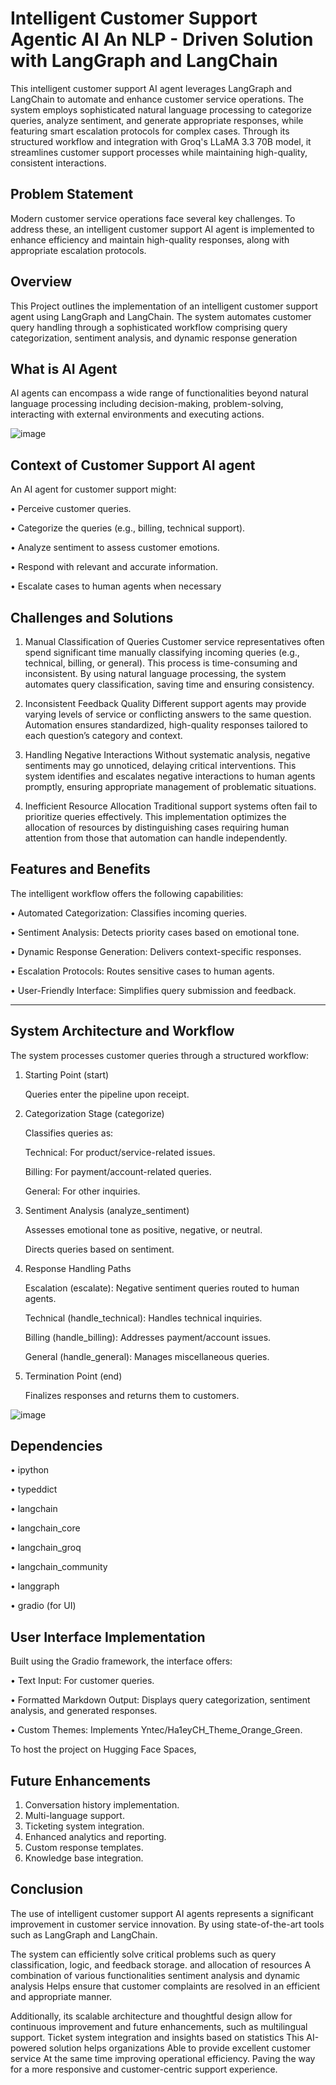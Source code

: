
# Intelligent Customer Support Agentic AI An NLP - Driven Solution with LangGraph and LangChain


This intelligent customer support AI agent leverages LangGraph and LangChain to automate and enhance customer service operations. The system employs sophisticated natural language processing to categorize queries, analyze sentiment, and generate appropriate responses, while featuring smart escalation protocols for complex cases. Through its structured workflow and integration with Groq's LLaMA 3.3 70B model, it streamlines customer support processes while maintaining high-quality, consistent interactions.

## Problem Statement

Modern customer service operations face several key challenges. To address these, an intelligent customer support AI agent is implemented to enhance efficiency and maintain high-quality responses, along with appropriate escalation protocols. 

## Overview

This Project outlines the implementation of an intelligent customer support agent using LangGraph and LangChain. The system automates customer query handling through a sophisticated workflow comprising query categorization, sentiment analysis, and dynamic response generation

## What is AI Agent

AI agents can encompass a wide range of functionalities beyond natural language processing including decision-making, problem-solving, interacting with external environments and executing actions.

![image](https://github.com/user-attachments/assets/066369ec-891c-4d27-bf3a-e04ede15cfc0)


## Context of Customer Support AI agent

An AI agent for customer support might:

•	Perceive customer queries.

•	Categorize the queries (e.g., billing, technical support).

•	Analyze sentiment to assess customer emotions.

•	Respond with relevant and accurate information.

•	Escalate cases to human agents when necessary

## Challenges and Solutions

1.	Manual Classification of Queries
 Customer service representatives often spend significant time manually classifying incoming queries (e.g., technical, billing, or general). This process is time-consuming and inconsistent. By using natural language processing, the system automates query classification, saving time and ensuring consistency.

2.	Inconsistent Feedback Quality
 Different support agents may provide varying levels of service or conflicting answers to the same question. Automation ensures standardized, high-quality responses tailored to each question’s category and context.

3.	Handling Negative Interactions
 Without systematic analysis, negative sentiments may go unnoticed, delaying critical interventions. This system identifies and escalates negative interactions to human agents promptly, ensuring appropriate management of problematic situations.


4.	Inefficient Resource Allocation
 Traditional support systems often fail to prioritize queries effectively. This implementation optimizes the allocation of resources by distinguishing cases requiring human attention from those that automation can handle independently.

## Features and Benefits

The intelligent workflow offers the following capabilities: 

•	Automated Categorization: Classifies incoming queries.

•	Sentiment Analysis: Detects priority cases based on emotional tone.

•	Dynamic Response Generation: Delivers context-specific responses.

•	Escalation Protocols: Routes sensitive cases to human agents.

•	User-Friendly Interface: Simplifies query submission and feedback.
________________________________________

## System Architecture and Workflow

The system processes customer queries through a structured workflow:

1.	Starting Point (start)

    Queries enter the pipeline upon receipt.

2.	Categorization Stage (categorize)

    Classifies queries as:

    Technical: For product/service-related issues.

    Billing: For payment/account-related queries.

    General: For other inquiries.

3.	Sentiment Analysis (analyze_sentiment)

    Assesses emotional tone as positive, negative, or neutral.

    Directs queries based on sentiment.

4.	Response Handling Paths

    Escalation (escalate): Negative sentiment queries routed to human agents.

    Technical (handle_technical): Handles technical inquiries.

    Billing (handle_billing): Addresses payment/account issues.

    General (handle_general): Manages miscellaneous queries.

5.	Termination Point (end)

    Finalizes responses and returns them to customers.

   ![image](https://github.com/user-attachments/assets/a80092ea-0cbb-4491-9a4c-bc7644b97e0c)


## Dependencies

•	ipython 

•	typeddict

•	langchain

•	langchain_core

•	langchain_groq

•	langchain_community

•	langgraph

•	gradio (for UI)


## User Interface Implementation

Built using the Gradio framework, the interface offers:

•	Text Input: For customer queries.

•	Formatted Markdown Output: Displays query categorization, sentiment analysis, and generated responses.

•	Custom Themes: Implements Yntec/Ha1eyCH_Theme_Orange_Green.

To host the project on Hugging Face Spaces,

## Future Enhancements

1.	Conversation history implementation.
2.	Multi-language support.
3.	Ticketing system integration.
4.	Enhanced analytics and reporting.
5.	Custom response templates.
6.	Knowledge base integration.

## Conclusion

The use of intelligent customer support AI agents represents a significant improvement in customer service innovation. By using state-of-the-art tools such as LangGraph and LangChain. 

The system can efficiently solve critical problems such as query classification, logic, and feedback storage. and allocation of resources A combination of various functionalities sentiment analysis and dynamic analysis Helps ensure that customer complaints are resolved in an efficient and appropriate manner. 

Additionally, its scalable architecture and thoughtful design allow for continuous improvement and future enhancements, such as multilingual support. Ticket system integration and insights based on statistics This AI-powered solution helps organizations Able to provide excellent customer service At the same time improving operational efficiency. Paving the way for a more responsive and customer-centric support experience.
